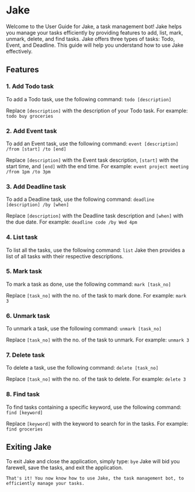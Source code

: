 # Jake

Welcome to the User Guide for Jake, a task management bot! Jake helps you manage your tasks efficiently by providing features to add, list, mark, unmark, delete, and find tasks. Jake offers three types of tasks: Todo, Event, and Deadline. This guide will help you understand how to use Jake effectively.

## Features 

### 1. Add Todo task

To add a Todo task, use the following command:
`todo [description]`

Replace `[description]` with the description of your Todo task. For example:
`todo buy groceries`

### 2. Add Event task

To add an Event task, use the following command:
`event [description] /from [start] /to [end]`

Replace `[description]` with the Event task description, `[start]` with the start time, and `[end]` with the end time. For example:
`event project meeting /from 1pm /to 3pm`

### 3. Add Deadline task

To add a Deadline task, use the following command:
`deadline [description] /by [when]`

Replace `[description]` with the Deadline task description and `[when]` with the due date. For example:
`deadline code /by Wed 4pm`

### 4. List task

To list all the tasks, use the following command:
`list`
Jake then provides a list of all tasks with their respective descriptions.

### 5. Mark task

To mark a task as done, use the following command:
`mark [task_no]`

Replace `[task_no]` with the no. of the task to mark done. For example:
`mark 3`

### 6. Unmark task

To unmark a task, use the following command:
`unmark [task_no]`

Replace `[task_no]` with the no. of the task to unmark. For example:
`unmark 3`

### 7. Delete task

To delete a task, use the following command:
`delete [task_no]`

Replace `[task_no]` with the no. of the task to delete. For example:
`delete 3`

### 8. Find task

To find tasks containing a specific keyword, use the following command:
`find [keyword]`

Replace `[keyword]` with the keyword to search for in the tasks. For example:
`find groceries`

## Exiting Jake

To exit Jake and close the application, simply type:
`bye`
Jake will bid you farewell, save the tasks, and exit the application.

```
That's it! You now know how to use Jake, the task management bot, to efficiently manage your tasks.
```

